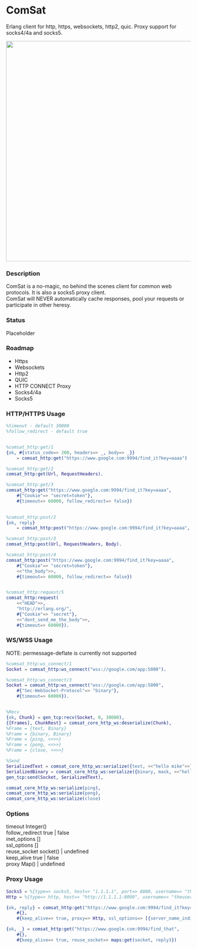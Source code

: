 # ComSat
Erlang client for http, https, websockets, http2, quic. Proxy support for socks4/4a and socks5.

<img src="http://i.imgur.com/E84RAjH.jpg" width="960" height="600" />

### Description
ComSat is a no-magic, no behind the scenes client for common web protocols.  It is also a socks5 proxy client.  
ComSat will NEVER automatically cache responses, pool your requests or participate in other heresy.  
### Status
Placeholder  

### Roadmap
- Https  
- Websockets  
- Http2  
- QUIC  
- HTTP CONNECT Proxy
- Socks4/4a  
- Socks5  

### HTTP/HTTPS Usage
```erlang
%timeout - default 30000
%follow_redirect - default true


%comsat_http:get/1
{ok, #{status_code=> 200, headers=> _, body=> _}}
    = comsat_http:get("https://www.google.com:9994/find_it?key=aaaa")

%comsat_http:get/2
comsat_http:get(Url, RequestHeaders).

%comsat_http:get/3
comsat_http:get("https://www.google.com:9994/find_it?key=aaaa", 
    #{"Cookie"=> "secret=token"}, 
    #{timeout=> 60000, follow_redirect=> false})
  

%comsat_http:post/2
{ok, reply}
    = comsat_http:post("https://www.google.com:9994/find_it?key=aaaa", <<"the_body">>)

%comsat_http:post/3
comsat_http:post(Url, RequestHeaders, Body).

%comsat_http:post/4
comsat_http:post("https://www.google.com:9994/find_it?key=aaaa", 
    #{"Cookie"=> "secret=token"},
    <<"the_body">>,
    #{timeout=> 60000, follow_redirect=> false})


%comsat_http:request/5
comsat_http:request(
    <<"HEAD">>, 
    "http://erlang.org/", 
    #{"Cookie"=> "secret"}, 
    <<"dont_send_me_the_body">>, 
    #{timeout=> 60000}).

```

### WS/WSS Usage
NOTE: permessage-deflate is currently not supported  

```erlang
%comsat_http:ws_connect/1
Socket = comsat_http:ws_connect("wss://google.com/app:5000").

%comsat_http:ws_connect/3
Socket = comsat_http:ws_connect("wss://google.com/app:5000", 
    #{"Sec-WebSocket-Protocol"=> "binary"}, 
    #{timeout=> 60000}).


%Recv
{ok, Chunk} = gen_tcp:recv(Socket, 0, 30000),
{[Frames], ChunkRest} = comsat_core_http_ws:deserialize(Chunk),
%Frame = {text, Binary}
%Frame = {binary, Binary}
%Frame = {ping, <<>>}
%Frame = {pong, <<>>}
%Frame = {close, <<>>}

%Send
SerializedText = comsat_core_http_ws:serialize({text, <<"hello mike">>}),
SerializedBinary = comsat_core_http_ws:serialize({binary, mask, <<"hello mike">>}),
gen_tcp:send(Socket, SerializedText),

comsat_core_http_ws:serialize(ping),
comsat_core_http_ws:serialize(pong),
comsat_core_http_ws:serialize(close)

```

### Options

timeout          Integer()  
follow_redirect  true | false  
inet_options     []  
ssl_options      []  
reuse_socket     socket() | undefined  
keep_alive       true | false  
proxy            Map() | undefined  


### Proxy Usage
```erlang
Socks5 = %{type=> socks5, host=> "1.1.1.1", port=> 8080, username=> "theuser", password=> "thepass"}
Http = %{type=> http, host=> "http://1.1.1.1:8090", username=> "theuser", password=> "thepass"}

{ok, reply} = comsat_http:get("https://www.google.com:9994/find_it?key=aaaa", 
    #{}, 
    #{keep_alive=> true, proxy=> Http, ssl_options=> [{server_name_indication, "google.com"}]})

{ok, _} = comsat_http:get("https://www.google.com:9994/find_that", 
    #{}, 
    #{keep_alive=> true, reuse_socket=> maps:get(socket, reply)})
```